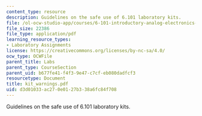 ```yaml
---
content_type: resource
description: Guidelines on the safe use of 6.101 laboratory kits.
file: /ol-ocw-studio-app/courses/6-101-introductory-analog-electronics-laboratory-spring-2007/d3d01033ac270e0127b338a6fc84f708_kit_warnings.pdf
file_size: 22386
file_type: application/pdf
learning_resource_types:
- Laboratory Assignments
license: https://creativecommons.org/licenses/by-nc-sa/4.0/
ocw_type: OCWFile
parent_title: Labs
parent_type: CourseSection
parent_uid: b677fe41-f4f3-9e47-c7cf-eb080dadfcf3
resourcetype: Document
title: kit_warnings.pdf
uid: d3d01033-ac27-0e01-27b3-38a6fc84f708
---
```

Guidelines on the safe use of 6.101 laboratory kits.